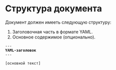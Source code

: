# Структура документа

Документ должен имееть следующую структуру:

1. Заголовочная часть в формате YAML.
2. Основное содержимое (опционально).

<pre><code>---
<strong>YAML-заголовок
</strong>---

[основной текст]
</code></pre>
